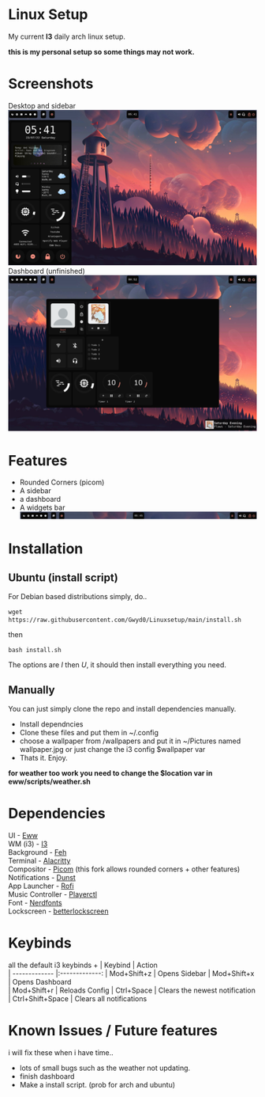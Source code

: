 # Linux Setup 
My current **I3** daily arch linux setup.

**this is my personal setup so some things may not work.**

# Screenshots
Desktop and sidebar <br>
![screenshot1](https://github.com/Gwyd0/Linuxsetup/blob/main/screenshots/screenshot1.png?raw=true) <br>
Dashboard (unfinished)
![screenshot2](https://github.com/Gwyd0/Linuxsetup/blob/main/screenshots/screenshot5.png?raw=true) <br>
# Features
* Rounded Corners (picom)
* A sidebar
* a dashboard
* A widgets bar 
![screenshot3](https://github.com/Gwyd0/Linuxsetup/blob/main/screenshots/screenshot4.png?raw=true) <br>

# Installation
## Ubuntu (install script)
For Debian based distributions simply, do..

```
wget https://raw.githubusercontent.com/Gwyd0/Linuxsetup/main/install.sh
```

then 

```
bash install.sh
```
The options are *I* then *U*, it should then install everything you need.

## Manually

You can just simply clone the repo and install dependencies manually.
* Install dependncies
* Clone these files and put them in ~/.config
* choose a wallpaper from /wallpapers and put it in ~/Pictures named wallpaper.jpg or just change the i3 config $wallpaper var
* Thats it. Enjoy.

**for weather too work you need to change the $location var in eww/scripts/weather.sh**

# Dependencies
UI - [Eww](https://github.com/elkowar/eww) <br />
WM (i3) - [I3](https://wiki.archlinux.org/title/I3) <br />
Background - [Feh](https://wiki.archlinux.org/title/Feh) <br />
Terminal - [Alacritty](https://wiki.archlinux.org/title/Alacritty) <br />
Compositor - [Picom](https://aur.archlinux.org/packages/picom-rounded-corners) (this fork allows rounded corners + other features)<br />
Notifications - [Dunst](https://wiki.archlinux.org/title/Dunst) <br />
App Launcher - [Rofi](https://github.com/davatorium/rofi) <br />
Music Controller - [Playerctl](https://archlinux.org/packages/community/x86_64/playerctl/) <br />
Font - [Nerdfonts](https://www.nerdfonts.com/) <br />
Lockscreen - [betterlockscreen](https://github.com/betterlockscreen/betterlockscreen) <br />

# Keybinds
all the default i3 keybinds + 
| Keybind       | Action        
| ------------- |:-------------:
| Mod+Shift+z   | Opens Sidebar 
| Mod+Shift+x   | Opens Dashboard      
| Mod+Shift+r   | Reloads Config
| Ctrl+Space    | Clears the newest notification
| Ctrl+Shift+Space   | Clears all notifications

# Known Issues / Future features
i will fix these when i have time..
* lots of small bugs such as the weather not updating.
* finish dashboard
* Make a install script. (prob for arch and ubuntu)
